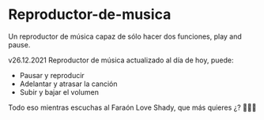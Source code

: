 # Reproductor-de-musica
Un reproductor de música capaz de sólo hacer dos funciones, play and pause.

v26.12.2021
Reproductor de música actualizado al día de hoy, puede:

<ul>
  <li>Pausar y reproducir</li>
  <li>Adelantar y atrasar la canción</li>
  <li>Subir y bajar el volumen</li>
</ul>

Todo eso mientras escuchas al Faraón Love Shady, que más quieres ¿? 🥵🥵🥵
